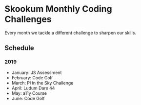 # Skookum Monthly Coding Challenges

Every month we tackle a different challenge to sharpen our skills.

## Schedule

### 2019

- January: JS Assessment
- February: Code Golf
- March: Pi in the Sky Challenge
- April: Ludum Dare 44
- May: a11y Course
- June: Code Golf
